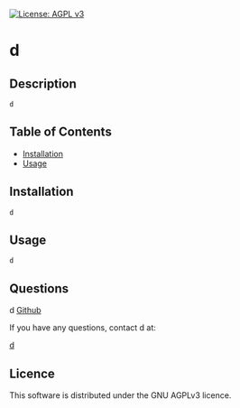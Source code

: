 [![License: AGPL v3](https://img.shields.io/badge/License-AGPL_v3-blue.svg)](https://www.gnu.org/licenses/agpl-3.0)


# d

## Description
    d 


## Table of Contents  
    
* [Installation](#installation)
* [Usage](#usage)


## Installation
    d
         

## Usage
    d
           
## Questions
d              [Github](https://github.com/d)

If you have any questions, contact d at:

[d](mailto:d)




## Licence
This software is distributed under the GNU AGPLv3 licence.